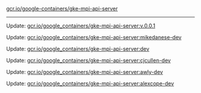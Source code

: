 [gcr.io/google-containers/gke-mpi-api-server](https://hub.docker.com/r/cruse/gke-mpi-api-server/tags/) 

----
Update: [gcr.io/google_containers/gke-mpi-api-server:v.0.0.1](https://hub.docker.com/r/cruse/gke-mpi-api-server/tags/)

Update: [gcr.io/google_containers/gke-mpi-api-server:mikedanese-dev](https://hub.docker.com/r/cruse/gke-mpi-api-server/tags/)

Update: [gcr.io/google_containers/gke-mpi-api-server:dev](https://hub.docker.com/r/cruse/gke-mpi-api-server/tags/)

Update: [gcr.io/google_containers/gke-mpi-api-server:cjcullen-dev](https://hub.docker.com/r/cruse/gke-mpi-api-server/tags/)

Update: [gcr.io/google_containers/gke-mpi-api-server:awly-dev](https://hub.docker.com/r/cruse/gke-mpi-api-server/tags/)

Update: [gcr.io/google_containers/gke-mpi-api-server:alexcope-dev](https://hub.docker.com/r/cruse/gke-mpi-api-server/tags/)

